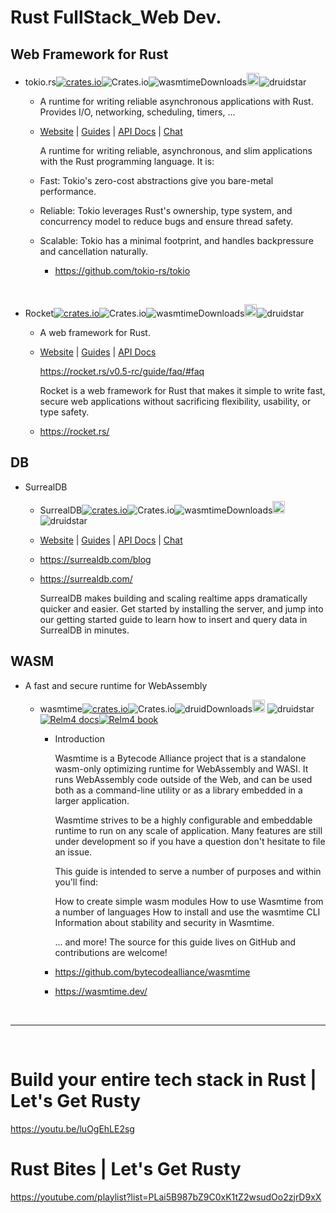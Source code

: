 # Rust FullStack_Web Dev.

## Web Framework for Rust

- tokio.rs[![crates.io](https://img.shields.io/crates/v/tokio.svg)](https://crates.io/crates/tokio)![Crates.io](https://img.shields.io/crates/l/tokio)![wasmtimeDownloads](https://img.shields.io/crates/d/tokio.svg)<a href="https://github.com/tokio-rs/tokio"><img alt="githubicon" width="20px" src="https://user-images.githubusercontent.com/67513038/218287708-001511d7-1cce-42d3-92d2-4a61193b38f0.png" /></a>![druidstar](https://img.shields.io/github/stars/tokio-rs/tokio.svg)

  - A runtime for writing reliable asynchronous applications with Rust. Provides I/O, networking, scheduling, timers, ...

  - <p dir="auto"><a href="https://tokio.rs" rel="nofollow">Website</a> | <a href="https://tokio.rs/tokio/tutorial" rel="nofollow">Guides</a> | <a href="https://docs.rs/tokio/latest/tokio" rel="nofollow">API Docs</a> | <a href="https://discord.gg/tokio" rel="nofollow">Chat</a></p>

    A runtime for writing reliable, asynchronous, and slim applications with the Rust programming language. It is:

  - Fast: Tokio's zero-cost abstractions give you bare-metal performance.

  - Reliable: Tokio leverages Rust's ownership, type system, and concurrency model to reduce bugs and ensure thread safety.

  - Scalable: Tokio has a minimal footprint, and handles backpressure and cancellation naturally.

    - https://github.com/tokio-rs/tokio

<br>

- Rocket[![crates.io](https://img.shields.io/crates/v/rocket.svg)](https://crates.io/crates/rocket)![Crates.io](https://img.shields.io/crates/l/rocket)![wasmtimeDownloads](https://img.shields.io/crates/d/rocket.svg)<a href="https://github.com/SergioBenitez/Rocket"><img alt="githubicon" width="20px" src="https://user-images.githubusercontent.com/67513038/218287708-001511d7-1cce-42d3-92d2-4a61193b38f0.png" /></a>![druidstar](https://img.shields.io/github/stars/SergioBenitez/Rocket.svg)

  - A web framework for Rust.

  - <p dir="auto"><a href="https://rocket.rs/" rel="nofollow">Website</a> | <a href="https://rocket.rs/v0.5-rc/guide/" rel="nofollow">Guides</a> | <a href="https://api.rocket.rs/v0.4/rocket/" rel="nofollow">API Docs</a>

    https://rocket.rs/v0.5-rc/guide/faq/#faq

    Rocket is a web framework for Rust that makes it simple to write fast, secure web applications without sacrificing flexibility, usability, or type safety.

  - https://rocket.rs/

## DB

- SurrealDB

  - SurrealDB[![crates.io](https://img.shields.io/crates/v/surrealdb.svg)](https://crates.io/crates/surrealdb)![Crates.io](https://img.shields.io/crates/l/surrealdb)![wasmtimeDownloads](https://img.shields.io/crates/d/surrealdb.svg)<a href="https://github.com/surrealdb/surrealdb.rs"><img alt="githubicon" width="20px" src="https://user-images.githubusercontent.com/67513038/218287708-001511d7-1cce-42d3-92d2-4a61193b38f0.png" /></a>
    ![druidstar](https://img.shields.io/github/stars/surrealdb/surrealdb.rs.svg)

  - <p dir="auto"><a href="https://surrealdb.com/" rel="nofollow">Website</a> | <a href="https://surrealdb.com/docs/start" rel="nofollow">Guides</a> | <a href="https://surrealdb.com/docs" rel="nofollow">API Docs</a> | <a href="https://discord.com/invite/surrealdb" rel="nofollow">Chat</a></p>

  - https://surrealdb.com/blog

  - https://surrealdb.com/

    SurrealDB makes building and scaling realtime apps dramatically quicker and easier. Get started by installing the server, and jump into our getting started guide to learn how to insert and query data in SurrealDB in minutes.

## WASM

- A fast and secure runtime for WebAssembly

  - wasmtime[![crates.io](https://img.shields.io/crates/v/wasmtime.svg)](https://crates.io/crates/wasmtime)![Crates.io](https://img.shields.io/crates/l/wasmtime)![druidDownloads](https://img.shields.io/crates/d/wasmtime.svg)<a href="https://github.com/bytecodealliance/wasmtime"><img alt="githubicon" width="20px" src="https://user-images.githubusercontent.com/67513038/218287708-001511d7-1cce-42d3-92d2-4a61193b38f0.png" /></a>
    ![druidstar](https://img.shields.io/github/stars/bytecodealliance/wasmtime.svg)<a href="https://docs.rs/wasmtime/6.0.0/wasmtime/" rel="nofollow noopener noreferrer"><img src="https://img.shields.io/badge/rust-documentation-blue" alt="Relm4 docs"></a><a href="https://docs.wasmtime.dev/" rel="nofollow noopener noreferrer"><img src="https://img.shields.io/badge/rust-book-fc0060" alt="Relm4 book"></a>

    - Introduction

      Wasmtime is a Bytecode Alliance project that is a standalone wasm-only optimizing runtime for WebAssembly and WASI. It runs WebAssembly code outside of the Web, and can be used both as a command-line utility or as a library embedded in a larger application.

      Wasmtime strives to be a highly configurable and embeddable runtime to run on any scale of application. Many features are still under development so if you have a question don't hesitate to file an issue.

      This guide is intended to serve a number of purposes and within you'll find:

      How to create simple wasm modules
      How to use Wasmtime from a number of languages
      How to install and use the wasmtime CLI
      Information about stability and security in Wasmtime.

      ... and more! The source for this guide lives on GitHub and contributions are welcome!

    - https://github.com/bytecodealliance/wasmtime

    - https://wasmtime.dev/

<br>

<hr>

<br>

# Build your entire tech stack in Rust | Let's Get Rusty

https://youtu.be/luOgEhLE2sg

# Rust Bites | Let's Get Rusty

https://youtube.com/playlist?list=PLai5B987bZ9C0xK1tZ2wsudOo2zjrD9xX
